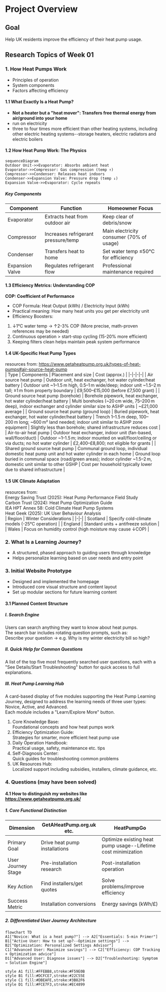 # Project Overview
## Goal
Help UK residents improve the efficiency of their heat pump usage.

## Research Topics of Week 01
### 1. How Heat Pumps Work
- Principles of operation
- System components
- Factors affecting efficiency

#### 1.1 What Exactly Is a Heat Pump?
- <b>Not a heater but a "heat mover": Transfers free thermal energy from air/ground into your home</b>
- run on electricity
- three to four times more efficient than other heating systems, including other electric heating systems--storage heaters, electric radiators and electric boilers

#### 1.2 How Heat Pump Work: The Physics
```mermaid
sequenceDiagram
Outdoor Unit->>Evaporator: Absorbs ambient heat
Evaporator->>Compressor: Gas compression (temp ↑)
Compressor->>Condenser: Releases heat indoors
Condenser->>Expansion Valve: Pressure drop (temp ↓)
Expansion Valve->>Evaporator: Cycle repeats
```
##### Key Components
| Component        | Function                             | Homeowner Focus                                   |
|------------------|--------------------------------------|---------------------------------------------------|
| Evaporator       | Extracts heat from outdoor air       | Keep clear of debris/snow                         |
| Compressor       | Increases refrigerant pressure/temp  | Main electricity consumer (70% of usage)          |
| Condenser        | Transfers heat to home               | Set water temp ≤50°C for efficiency               |
| Expansion Valve  | Regulates refrigerant flow           | Professional maintenance required                 |


#### 1.3 Efficiency Metrics: Understanding COP
<b>COP: Coefficient of Performance</b>
- COP Formula: Heat Output (kWh) / Electricity Input (kWh)
- Practical meaning: How many heat units you get per electricity unit
- Efficiency Boosters:<br>
1. ↓1°C water temp → ↑2-3% COP (More precise, math-proven references may be needed)</br>
2. Continuous operation > start-stop cycling (15-20% more efficient)</br>
3. Keeping filters clean helps maintain peak system performance<br>

#### 1.4 UK-Specific Heat Pump Types
resources from: https://www.getaheatpump.org.uk/types-of-heat-pumps#air-source-heat-pump<br>
| Type | Components | Placement and size | Cost (approx.) |
|-|-|-|-|
| Air source heat pump | Outdoor unit, heat exchanger, hot water cylinder/heat battery | Outdoor unit ~1–1.5 m high, 0.5–1 m wide/deep; indoor unit ~1.5–2 m tall; ≥1 m from property boundary | £9,500–£15,000 (before £7,500 grant) |
| Ground source heat pump (borehole) | Borehole pipework, heat exchanger, hot water cylinder/heat battery | Multi boreholes (~20 cm wide, 75–200 m deep), indoor exchanger and cylinder similar size to ASHP units | ~£21,000 average |
| Ground source heat pump (ground loop) | Buried pipework, heat exchanger, hot water cylinder/heat battery | Trench 1–1.5 m deep, 100–200 m long; ~600 m² land needed; indoor unit similar to ASHP zone equipment | Slightly less than borehole; shared infrastructure reduces cost |
| Air-to-air heat pump | Outdoor heat exchanger, indoor unit (fan-based, wall/floor/duct) | Outdoor ~1–1.5 m; indoor mounted on wall/floor/ceiling or via ducts; no hot water cylinder | £2,400–£8,800; not eligible for grants |
| Shared ground source heat pump | Communal ground loop, individual domestic heat pump unit and hot water cylinder in each home | Ground loop buried in communal space (road/green areas); indoor cylinder ~1.5–2 m, domestic unit similar to other GSHP | Cost per household typically lower due to shared infrastructure |

#### 1.5 UK Climate Adaptation
resources from:<br>
Energy Saving Trust (2025): Heat Pump Performance Field Study<br>
Carbon Trust (2024): Heat Pump Optimization Guide<br>
IEA HPT Annex 58: Cold Climate Heat Pump Systems<br>
Heat Geek (2025): UK User Behaviour Analysis<br>
| Region | Winter Considerations |
|-|-|
| Scotland | Specify cold-climate models (-25°C operation) |
| England | Standard units + antifreeze solution |
| Wales | Focus on humidity control (high moisture may cause ↓COP) |

### 2. What Is a Learning Journey?
- A structured, phased approach to guiding users through knowledge
- Helps personalize learning based on user needs and entry point

### 3. Initial Website Prototype
- Designed and implemented the homepage
- Introduced core visual structure and content layout
- Set up modular sections for future learning content

#### 3.1 Planned Content Structure
##### I. Search Engine
Users can search anything they want to know about heat pumps.<br>
The search bar includes rotating question prompts, such as:<br>
Describe your question → e.g. Why is my winter electricity bill so high?
##### II. Quick Help for Common Questions
A list of the top five most frequently searched user questions, each with a "See Details/Start Troubleshooting" button for quick access to full explanations.
##### III. Heat Pump Learning Hub
A card-based display of five modules supporting the Heat Pump Learning Journey,
designed to address the learning needs of three user types: Novice, Active, and Advanced.<br>
Each module includes a "Learn/Explore More" button.
1. Core Knowledge Base: </br>Foundational concepts and how heat pumps work
2. Efficiency Optimization Guide: </br>Strategies for smarter, more efficient heat pump use
3. Daily Operation Handbook: </br>Practical usage, safety, maintenance etc. tips
4. Self-Diagnosis Center: </br>Quick guides for troubleshooting common problems
5. UK Resources Hub: </br>Localized support including subsidies, installers, climate guidance, etc.

### 4. Questions (may have been solved)
#### 4.1 How to distinguish my websites like https://www.getaheatpump.org.uk/

##### 1. Core Functional Distinction
| Dimension | GetAHeatPump.org.uk etc. | HeatPumpGo|
|-|-|-|
| Primary Goal | Drive heat pump installations | Optimize existing heat pump usage--Lifetime cost minimization |
| User Journey Stage | Pre-installation research | Post-installation operation |
| Key Action | Find installers/get quotes | Solve problems/improve efficiency |
| Success Metric | Installation conversions | Energy savings (kWh/£) |

##### 2. Differentiated User Journey Architecture
```mermaid 
flowchart TD
A1["Novice: What is a heat pump?"] --> A2["Essentials: 5-min Primer"] 
B1["Active User: How to set up?--Optimize settings"] --> B2["Optimization: Personalized Settings Advisor"] 
C1["Advanced User: Maximize savings"] --> C2["Efficiency: COP Tracking + Optimization advice"]
D1["Advanced User: Diagnose issues"] --> D2["Troubleshooting: Symptom → Solution Engine"]

style A1 fill:#FFEBB8,stroke:#F59E0B
style B1 fill:#DCFCE7,stroke:#22C55E
style C1 fill:#DBEAFE,stroke:#3B82F6
style D1 fill:#FCE7F3,stroke:#EC4899
```